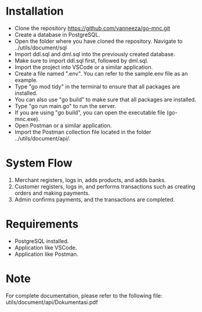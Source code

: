 # Installation
- Clone the repository https://github.com/vanneeza/go-mnc.git
- Create a database in PostgreSQL.
- Open the folder where you have cloned the repository. Navigate to ../utils/document/sql
- Import ddl.sql and dml.sql into the previously created database.
- Make sure to import ddl.sql first, followed by dml.sql.
- Import the project into VSCode or a similar application.
- Create a file named ".env". You can refer to the sample.env file as an example.
- Type "go mod tidy" in the terminal to ensure that all packages are installed.
- You can also use "go build" to make sure that all packages are installed.
- Type "go run main.go" to run the server.
- If you are using "go build", you can open the executable file (go-mnc.exe).
- Open Postman or a similar application.
- Import the Postman collection file located in the folder ../utils/document/api/.

# System Flow
1. Merchant registers, logs in, adds products, and adds banks.
2. Customer registers, logs in, and performs transactions such as creating orders and making payments.
3. Admin confirms payments, and the transactions are completed.

# Requirements
- PostgreSQL installed.
- Application like VSCode.
- Application like Postman.

# Note
For complete documentation, please refer to the following file: utils/document/api/Dokumentasi.pdf